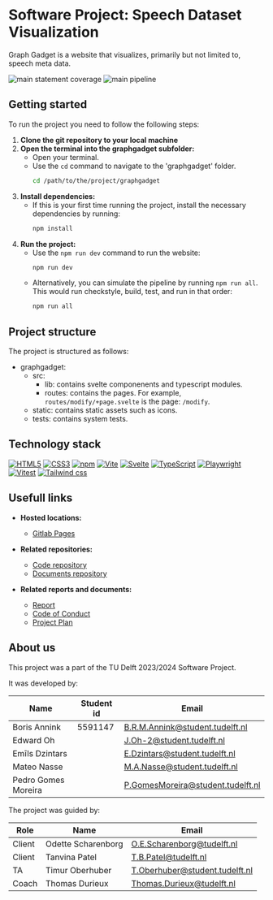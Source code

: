 # Software Project: Speech Dataset Visualization

Graph Gadget is a website that visualizes, primarily but not limited to, speech meta data.

![main statement coverage](https://gitlab.ewi.tudelft.nl/cse2000-software-project/2023-2024/cluster-s/15a/code/badges/main/coverage.svg?key_text=main+statement+coverage&key_width=157)
![main pipeline](https://gitlab.ewi.tudelft.nl/cse2000-software-project/2023-2024/cluster-s/15a/code/badges/main/pipeline.svg?ignore_skipped=true&key_text=main+pipeline&key_width=90)


## Getting started

To run the project you need to follow the following steps:

1. **Clone the git repository to your local machine**
2. **Open the terminal into the graphgadget subfolder:**
   - Open your terminal.
   - Use the `cd` command to navigate to the 'graphgadget' folder.
     ```bash
     cd /path/to/the/project/graphgadget
     ```
3. **Install dependencies:**
   - If this is your first time running the project, install the necessary dependencies by running:
     ```bash
     npm install
     ```
4. **Run the project:**
   - Use the `npm run dev` command to run the website:
     ```bash
     npm run dev
     ```
   - Alternatively, you can simulate the pipeline by running `npm run all`. This would run checkstyle, build, test, and run in that order:
     ```bash
     npm run all
     ```

## Project structure
The project is structured as follows:
- graphgadget: 
  - src: 
    - lib: contains svelte componenents and typescript modules.
    - routes: contains the pages. For example, `routes/modify/+page.svelte` is the page: `/modify`.
  - static: contains static assets such as icons.
  - tests: contains system tests.

## Technology stack
[![HTML5](https://img.shields.io/badge/HTML5-E34F26?logo=html5&labelColor=gray)](https://en.wikipedia.org/wiki/HTML5)
[![CSS3](https://img.shields.io/badge/CSS3-1572B6?logo=css&labelColor=gray)](https://en.wikipedia.org/wiki/css3)
[![npm](https://img.shields.io/badge/npm-CB3837?logo=npm&labelColor=gray)](https://www.npmjs.com/)
[![Vite](https://img.shields.io/badge/Vite-646CFF?logo=vite&labelColor=gray)](https://vitejs.dev/)
[![Svelte](https://img.shields.io/badge/Svelte-FF3E00?logo=Svelte&labelColor=gray)](https://svelte.dev/)
[![TypeScript](https://img.shields.io/badge/TypeScript-3178C6?logo=typescript&labelColor=gray)](https://www.typescriptlang.org/)
[![Playwright](https://img.shields.io/badge/Playwright-2EAD33?logo=playwright&labelColor=gray)](https://playwright.dev/)
[![Vitest](https://img.shields.io/badge/Vitest-6E9F18?logo=Vitest&labelColor=gray)](https://vitest.dev/)
[![Tailwind css](https://img.shields.io/badge/Tailwind_CSS-06B6D4?logo=tailwindcss&labelColor=gray)](https://tailwindcss.com/)


## Usefull links
- **Hosted locations:**
    - [Gitlab Pages](https://code-cse2000-software-project-2023-2024-cluster--b9a47b9440c17a.pages.ewi.tudelft.nl/)

- **Related repositories:**
    - [Code repository](https://gitlab.ewi.tudelft.nl/cse2000-software-project/2023-2024/cluster-s/15a/code)
    - [Documents repository](https://gitlab.ewi.tudelft.nl/cse2000-software-project/2023-2024/cluster-s/15a/documents)

- **Related reports and documents:**
    - [Report](https://www.overleaf.com/3294929372phcbcjzgxsqg#4af51f)
    - [Code of Conduct](https://www.overleaf.com/6212343596rpkcsdzvxvqh#74f42f)
    - [Project Plan](https://www.overleaf.com/4843161939vfjxtkknvvvw#fdf6cb)

## About us
This project was a part of the TU Delft 2023/2024 Software Project.

It was developed by:

| Name | Student id | Email |
| ------ | ------ | ----- |
| Boris Annink | 5591147 | B.R.M.Annink@student.tudelft.nl |
| Edward Oh |        | J.Oh-2@student.tudelft.nl |
| Emīls Dzintars |        | E.Dzintars@student.tudelft.nl |
| Mateo Nasse |        | M.A.Nasse@student.tudelft.nl |
| Pedro Gomes Moreira |        | P.GomesMoreira@student.tudelft.nl |

The project was guided by:

| Role | Name | Email |
| ------ | ------ | -- |
| Client | Odette Scharenborg | O.E.Scharenborg@tudelft.nl |
| Client | Tanvina Patel | T.B.Patel@tudelft.nl |
| TA | Timur Oberhuber | T.Oberhuber@student.tudelft.nl |
| Coach | Thomas Durieux | Thomas.Durieux@tudelft.nl |
